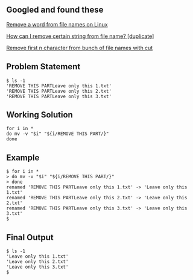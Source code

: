 ## Googled and found these

[Remove a word from file names on Linux](https://superuser.com/questions/1514331/remove-a-word-from-file-names-on-linux)

[How can I remove certain string from file name? [duplicate]](https://unix.stackexchange.com/questions/361649/how-can-i-remove-certain-string-from-file-name)

[Remove first n character from bunch of file names with cut](https://stackoverflow.com/questions/28305134/remove-first-n-character-from-bunch-of-file-names-with-cut)

## Problem Statement
```
$ ls -1
'REMOVE THIS PARTLeave only this 1.txt'
'REMOVE THIS PARTLeave only this 2.txt'
'REMOVE THIS PARTLeave only this 3.txt'
```
## Working Solution
```
for i in *
do mv -v "$i" "${i/REMOVE THIS PART/}"
done
```
## Example
```
$ for i in *
> do mv -v "$i" "${i/REMOVE THIS PART/}"
> done
renamed 'REMOVE THIS PARTLeave only this 1.txt' -> 'Leave only this 1.txt'
renamed 'REMOVE THIS PARTLeave only this 2.txt' -> 'Leave only this 2.txt'
renamed 'REMOVE THIS PARTLeave only this 3.txt' -> 'Leave only this 3.txt'
$
```
## Final Output
```
$ ls -1
'Leave only this 1.txt'
'Leave only this 2.txt'
'Leave only this 3.txt'
$
```
